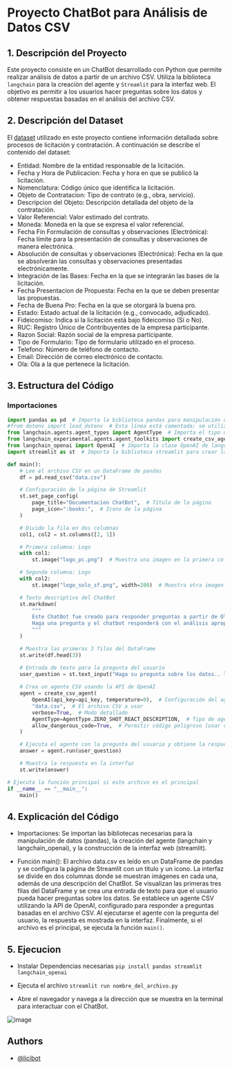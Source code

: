 

# Proyecto ChatBot para Análisis de Datos CSV

## 1. Descripción del Proyecto

Este proyecto consiste en un ChatBot desarrollado con Python que permite realizar análisis de datos a partir de un archivo CSV. Utiliza la biblioteca `langchain` para la creación del agente y `Streamlit` para la interfaz web. El objetivo es permitir a los usuarios hacer preguntas sobre los datos y obtener respuestas basadas en el análisis del archivo CSV.

## 2. Descripción del Dataset
El [dataset](https://github.com/cjudithrb/licitbot/blob/main/DataSet/) utilizado en este proyecto contiene información detallada sobre procesos de licitación y contratación. A continuación se describe el contenido del dataset:

- Entidad: Nombre de la entidad responsable de la licitación.
- Fecha y Hora de Publicacion: Fecha y hora en que se publicó la licitación.
- Nomenclatura: Código único que identifica la licitación.
- Objeto de Contratacion: Tipo de contrato (e.g., obra, servicio).
- Descripcion del Objeto: Descripción detallada del objeto de la contratación.
- Valor Referencial: Valor estimado del contrato.
- Moneda: Moneda en la que se expresa el valor referencial.
- Fecha Fin Formulación de consultas y observaciones (Electrónica): Fecha límite para la presentación de consultas y observaciones de manera electrónica.
- Absolución de consultas y observaciones (Electrónica): Fecha en la que se absolverán las consultas y observaciones presentadas electrónicamente.
- Integración de las Bases: Fecha en la que se integrarán las bases de la licitación.
- Fecha Presentacion de Propuesta: Fecha en la que se deben presentar las propuestas.
- Fecha de Buena Pro: Fecha en la que se otorgará la buena pro.
- Estado: Estado actual de la licitación (e.g., convocado, adjudicado).
- Fideicomiso: Indica si la licitación está bajo fideicomiso (Sí o No).
- RUC: Registro Único de Contribuyentes de la empresa participante.
- Razon Social: Razón social de la empresa participante.
- Tipo de Formulario: Tipo de formulario utilizado en el proceso.
- Telefono: Número de teléfono de contacto.
- Email: Dirección de correo electrónico de contacto.
- Ola: Ola a la que pertenece la licitación.


## 3. Estructura del Código

### Importaciones

```python
import pandas as pd  # Importa la biblioteca pandas para manipulación de datos
#from dotenv import load_dotenv  # Esta línea está comentada; se utilizaría para cargar variables de entorno
from langchain.agents.agent_types import AgentType  # Importa el tipo de agente de langchain
from langchain_experimental.agents.agent_toolkits import create_csv_agent  # Importa la función para crear un agente CSV
from langchain_openai import OpenAI  # Importa la clase OpenAI de langchain
import streamlit as st  # Importa la biblioteca streamlit para crear la interfaz web
```

```python
def main():
    # Lee el archivo CSV en un DataFrame de pandas
    df = pd.read_csv("data.csv")

    # Configuración de la página de Streamlit
    st.set_page_config(
        page_title="Documentacion ChatBot",  # Título de la página
        page_icon=":books:",  # Icono de la página
    )

    # Divide la fila en dos columnas
    col1, col2 = st.columns([2, 1])

    # Primera columna: Logo
    with col1:
        st.image("logo_pc.png")  # Muestra una imagen en la primera columna

    # Segunda columna: Logo
    with col2:
        st.image("logo_solo_sf.png", width=200)  # Muestra otra imagen en la segunda columna con un ancho de 200

    # Texto descriptivo del ChatBot
    st.markdown(
        """
        Este ChatBot fue creado para responder preguntas a partir de Olas de Licitaciones. 
        Haga una pregunta y el chatbot responderá con el análisis apropiado.
        """
    )

    # Muestra las primeras 3 filas del DataFrame
    st.write(df.head(3))

    # Entrada de texto para la pregunta del usuario
    user_question = st.text_input("Haga su pregunta sobre los datos.. 👇", key="user_question", max_chars=100, help="Escribe tu pregunta aquí")
    
    # Crea un agente CSV usando la API de OpenAI
    agent = create_csv_agent(
        OpenAI(api_key=api_key, temperature=0),  # Configuración del agente OpenAI con clave API y temperatura
        "data.csv",  # El archivo CSV a usar
        verbose=True,  # Modo detallado
        AgentType=AgentType.ZERO_SHOT_REACT_DESCRIPTION,  # Tipo de agente
        allow_dangerous_code=True,  # Permitir código peligroso (usar con precaución)
    )

    # Ejecuta el agente con la pregunta del usuario y obtiene la respuesta
    answer = agent.run(user_question)

    # Muestra la respuesta en la interfaz
    st.write(answer)

# Ejecuta la función principal si este archivo es el principal
if __name__ == "__main__":
    main()
```
## 4. Explicación del Código
- Importaciones: Se importan las bibliotecas necesarias para la manipulación de datos (pandas), la creación del agente (langchain y langchain_openai), y la construcción de la interfaz web (streamlit).

- Función main(): El archivo data.csv es leído en un DataFrame de pandas y se configura la página de Streamlit con un título y un icono. La interfaz se divide en dos columnas donde se muestran imágenes en cada una, además de una descripción del ChatBot. Se visualizan las primeras tres filas del DataFrame y se crea una entrada de texto para que el usuario pueda hacer preguntas sobre los datos. Se establece un agente CSV utilizando la API de OpenAI, configurado para responder a preguntas basadas en el archivo CSV. Al ejecutarse el agente con la pregunta del usuario, la respuesta es mostrada en la interfaz. Finalmente, si el archivo es el principal, se ejecuta la función `main()`.

## 5. Ejecucion

- Instalar Dependencias necesarias
```pip install pandas streamlit langchain_openai```

- Ejecuta el archivo
``` streamlit run nombre_del_archivo.py ```

- Abre el navegador y navega a la dirección que se muestra en la terminal para interactuar con el ChatBot.

![image](https://github.com/user-attachments/assets/345800cb-a9ff-41cf-944d-458f3f98edb8)

## Authors
- [@licibot]([https://github.com/cjudithrb/licitbot/])
